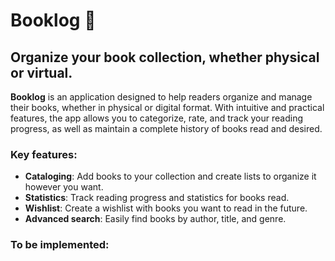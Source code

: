 # **Booklog** 📔
## **Organize your book collection, whether physical or virtual.**

**Booklog** is an application designed to help readers organize and manage their books, whether in physical or digital format. With intuitive and practical features, the app allows you to categorize, rate, and track your reading progress, as well as maintain a complete history of books read and desired.

### Key features:
- **Cataloging**: Add books to your collection and create lists to organize it however you want.
- **Statistics**: Track reading progress and statistics for books read.
- **Wishlist**: Create a wishlist with books you want to read in the future.
- **Advanced search**: Easily find books by author, title, and genre.

### To be implemented:
